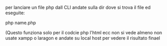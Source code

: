 per lanciare un file php dall CLI andate sulla dir dove si trova il file ed eseguite:

php name.php

(Questo funziona solo per il codcie php l'html ecc non si vede almeno non usate xampp o laragon e andate su local host per vedere il risultato finael
